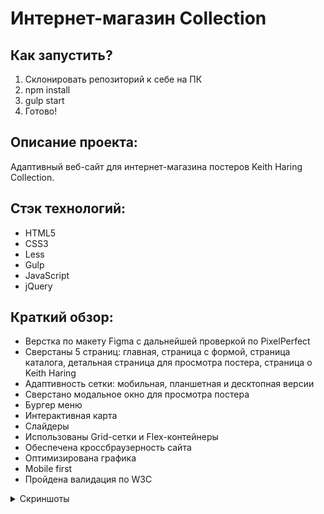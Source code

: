 # **Интернет-магазин Collection** 
## Как запустить?

1. Склонировать репозиторий к себе на ПК
2. npm install
3. gulp start
4. Готово!

## Описание проекта:

Адаптивный веб-сайт для интернет-магазина постеров Keith Haring Collection.

## Стэк технологий:
- HTML5
- CSS3
- Less
- Gulp
- JavaScript
- jQuery

## Краткий обзор:

- Верстка по макету Figma с дальнейшей проверкой по PixelPerfect
- Сверстаны 5 страниц: главная, страница с формой, страница каталога, детальная страница для просмотра постера, страница о Keith Haring
- Адаптивность сетки: мобильная, планшетная и десктопная версии
- Сверстано модальное окно для просмотра постера
- Бургер меню
- Интерактивная карта
- Слайдеры
- Использованы Grid-сетки и Flex-контейнеры
- Обеспечена кроссбраузерность сайта
- Оптимизирована графика
- Mobile first
- Пройдена валидация по W3C

<details>
  <summary>Скриншоты</summary>

  ### 
  ![Главная страница](/screen/Сайт-Collection.jpeg)

  ### 
  ![Статья об Keith Haring](/screen/Сайт-Collection2.jpeg)

  ### 
  ![Страница Каталог](/screen/Сайт-Collection3.jpeg)

  ##
  ![Страница детального просмотра постера](/screen/Сайт-Collection4.jpeg)

  ### 
  ![Страница Регистрации](/screen/Сайт-Collection5.jpeg)
  
</details>


